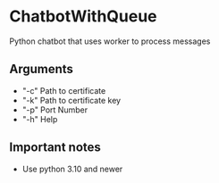 # ChatbotWithQueue
Python chatbot that uses worker to process messages

## Arguments
- "-c" Path to certificate
- "-k" Path to certificate key
- "-p" Port Number
- "-h" Help 

## Important notes
- Use python 3.10 and newer

